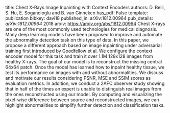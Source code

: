 title: Chest X-Rays Image Inpainting with Context Encoders
authors: D. Belli, S. Hu, E. Sogancioglu and B. van Ginneken
has_pdf: False
template: publication
bibkey: davi18
published_in: arXiv:1812.00964
pub_details: <i>arXiv:1812.00964</i> 2018
arxiv: https://arxiv.org/abs/1812.00964
Chest X-rays are one of the most commonly used technologies for medical diagnosis. Many deep learning models have been proposed to improve and automate the abnormality detection task on this type of data. In this paper, we propose a different approach based on image inpainting under adversarial training first introduced by Goodfellow et al. We configure the context encoder model for this task and train it over 1.1M 128x128 images from healthy X-rays. The goal of our model is to reconstruct the missing central 64x64 patch. Once the model has learned how to inpaint healthy tissue, we test its performance on images with and without abnormalities. We discuss and motivate our results considering PSNR, MSE and SSIM scores as evaluation metrics. In addition, we conduct a 2AFC observer study showing that in half of the times an expert is unable to distinguish real images from the ones reconstructed using our model. By computing and visualizing the pixel-wise difference between source and reconstructed images, we can highlight abnormalities to simplify further detection and classification tasks.

